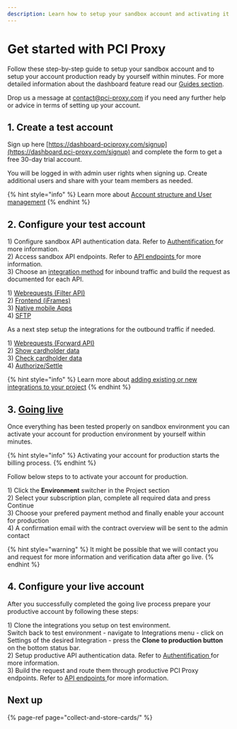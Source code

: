 ```yaml
---
description: Learn how to setup your sandbox account and activating it for production.
---
```


# Get started with PCI Proxy

Follow these step-by-step guide to setup your sandbox account and to setup your account production ready by yourself within minutes. For more detailed information about the dashboard feature read our [Guides section](pci-proxy-dashboard/).   
  
Drop us a message at [contact@pci-proxy.com](mailto:contact@pci-proxy.com) if you need any further help or advice in terms of setting up your account. 

## 1. Create a test account

Sign up here [https://dashboard-pciproxy.com/signup](https://dashboard.pci-proxy.com/signup) and complete the form to get a free 30-day trial account.   
  
You will be logged in with admin user rights when signing up. Create additional users and share with your team members as needed. 

{% hint style="info" %}
Learn more about [Account structure and User management](pci-proxy-dashboard/account-structure-user-management.md)
{% endhint %}

## 2. Configure your test account 

1\) Configure sandbox API authentication data. Refer to [Authentification ](pci-proxy-dashboard/api-authentication-data.md)for more information.   
2\) Access sandbox API endpoints. Refer to [API endpoints](pci-proxy-dashboard/api-endpoints.md)[ ](pci-proxy-dashboard/api-authentication-data.md)for more information.   
3\) Choose an [integration method](collect-and-store-cards/) for inbound traffic and build the request as documented for each API.  
  
1\) [Webrequests \(Filter API\)](collect-and-store-cards/filter-payloads/)  
2\) [Frontend \(iFrames\)](collect-and-store-cards/capture-iframes/)  
3\) [Native mobile Apps](collect-and-store-cards/vault-alias-gateway.md)  
4\) [SFTP](collect-and-store-cards/secure-file-transfer-sftp.md)

As a next step setup the integrations for the outbound traffic if needed.  
  
1\) [Webrequests \(Forward API\)](use-stored-cards/forward/)  
2\) [Show cardholder data](use-stored-cards/show.md)  
3\) [Check cardholder data](use-stored-cards/check.md)  
4\) [Authorize/Settle](use-stored-cards/authorize-settle/)  


{% hint style="info" %}
Learn more about [adding existing or new integrations to your project](pci-proxy-dashboard/add-integrations.md)
{% endhint %}

## 3. [Going live](pci-proxy-dashboard/get-production-ready.md)

Once everything has been tested properly on sandbox environment you can activate your account for production environment by yourself within minutes. 

{% hint style="info" %}
Activating your account for production starts the billing process. 
{% endhint %}

Follow below steps to to activate your account for production.  
  
1\) Click the **Environment** switcher in the Project section  
2\) Select your subscription plan, complete all required data and press Continue  
3\) Choose your prefered payment method and finally enable your account for production  
4\) A confirmation email with the contract overview will be sent to the admin contact

{% hint style="warning" %}
It might be possible that we will contact you and request for more information and verification data after go live. 
{% endhint %}

## 4. Configure your live account

After you successfully completed the going live process prepare your productive account by following these steps:

1\) Clone the integrations you setup on test environment.   
Switch back to test environment - navigate to Integrations menu - click on Settings of the desired Integration - press the **Clone to production button** on the bottom status bar.   
2\) Setup productive API authentication data. Refer to [Authentification ](pci-proxy-dashboard/api-authentication-data.md)for more information.   
3\) Build the request and route them through productive PCI Proxy endpoints. Refer to [API endpoints](pci-proxy-dashboard/api-endpoints.md)[ ](pci-proxy-dashboard/api-authentication-data.md)for more information. 

## Next up

{% page-ref page="collect-and-store-cards/" %}



